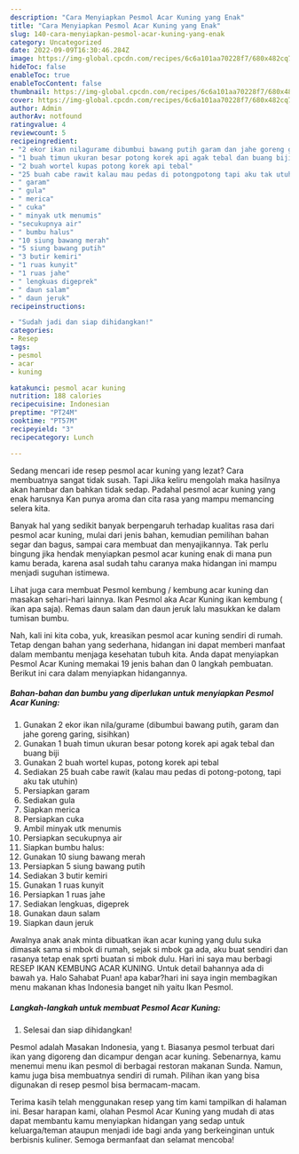 ```yaml
---
description: "Cara Menyiapkan Pesmol Acar Kuning yang Enak"
title: "Cara Menyiapkan Pesmol Acar Kuning yang Enak"
slug: 140-cara-menyiapkan-pesmol-acar-kuning-yang-enak
category: Uncategorized
date: 2022-09-09T16:30:46.284Z
image: https://img-global.cpcdn.com/recipes/6c6a101aa70228f7/680x482cq70/pesmol-acar-kuning-foto-resep-utama.jpg
hideToc: false
enableToc: true
enableTocContent: false
thumbnail: https://img-global.cpcdn.com/recipes/6c6a101aa70228f7/680x482cq70/pesmol-acar-kuning-foto-resep-utama.jpg
cover: https://img-global.cpcdn.com/recipes/6c6a101aa70228f7/680x482cq70/pesmol-acar-kuning-foto-resep-utama.jpg
author: Admin
authorAv: notfound
ratingvalue: 4
reviewcount: 5
recipeingredient:
- "2 ekor ikan nilagurame dibumbui bawang putih garam dan jahe goreng garing sisihkan"
- "1 buah timun ukuran besar potong korek api agak tebal dan buang biji"
- "2 buah wortel kupas potong korek api tebal"
- "25 buah cabe rawit kalau mau pedas di potongpotong tapi aku tak utuhin"
- " garam"
- " gula"
- " merica"
- " cuka"
- " minyak utk menumis"
- "secukupnya air"
- " bumbu halus"
- "10 siung bawang merah"
- "5 siung bawang putih"
- "3 butir kemiri"
- "1 ruas kunyit"
- "1 ruas jahe"
- " lengkuas digeprek"
- " daun salam"
- " daun jeruk"
recipeinstructions:

- "Sudah jadi dan siap dihidangkan!"
categories:
- Resep
tags:
- pesmol
- acar
- kuning

katakunci: pesmol acar kuning 
nutrition: 188 calories
recipecuisine: Indonesian
preptime: "PT24M"
cooktime: "PT57M"
recipeyield: "3"
recipecategory: Lunch

---
```



Sedang mencari ide resep pesmol acar kuning yang lezat? Cara membuatnya sangat tidak susah. Tapi Jika keliru mengolah maka hasilnya akan hambar dan bahkan tidak sedap. Padahal pesmol acar kuning yang enak harusnya Kan punya aroma dan cita rasa yang mampu memancing selera kita.


Banyak hal yang sedikit banyak berpengaruh terhadap kualitas rasa dari pesmol acar kuning, mulai dari jenis bahan, kemudian pemilihan bahan segar dan bagus, sampai cara membuat dan menyajikannya. Tak perlu bingung jika hendak menyiapkan pesmol acar kuning enak di mana pun kamu berada, karena asal sudah tahu caranya maka hidangan ini mampu menjadi suguhan istimewa.

Lihat juga cara membuat Pesmol kembung / kembung acar kuning dan masakan sehari-hari lainnya. Ikan Pesmol aka Acar Kuning ikan kembung ( ikan apa saja). Remas daun salam dan daun jeruk lalu masukkan ke dalam tumisan bumbu.


Nah, kali ini kita coba, yuk, kreasikan pesmol acar kuning sendiri di rumah. Tetap dengan bahan yang sederhana, hidangan ini dapat memberi manfaat dalam membantu menjaga kesehatan tubuh kita. Anda dapat menyiapkan Pesmol Acar Kuning memakai 19 jenis bahan dan 0 langkah pembuatan. Berikut ini cara dalam menyiapkan hidangannya.

<!--inarticleads1-->

##### Bahan-bahan dan bumbu yang diperlukan untuk menyiapkan Pesmol Acar Kuning:

1. Gunakan 2 ekor ikan nila/gurame (dibumbui bawang putih, garam dan jahe goreng garing, sisihkan)
1. Gunakan 1 buah timun ukuran besar potong korek api agak tebal dan buang biji
1. Gunakan 2 buah wortel kupas, potong korek api tebal
1. Sediakan 25 buah cabe rawit (kalau mau pedas di potong-potong, tapi aku tak utuhin)
1. Persiapkan  garam
1. Sediakan  gula
1. Siapkan  merica
1. Persiapkan  cuka
1. Ambil  minyak utk menumis
1. Persiapkan secukupnya air
1. Siapkan  bumbu halus:
1. Gunakan 10 siung bawang merah
1. Persiapkan 5 siung bawang putih
1. Sediakan 3 butir kemiri
1. Gunakan 1 ruas kunyit
1. Persiapkan 1 ruas jahe
1. Sediakan  lengkuas, digeprek
1. Gunakan  daun salam
1. Siapkan  daun jeruk


Awalnya anak anak minta dibuatkan ikan acar kuning yang dulu suka dimasak sama si mbok di rumah, sejak si mbok ga ada, aku buat sendiri dan rasanya tetap enak sprti buatan si mbok dulu. Hari ini saya mau berbagi RESEP IKAN KEMBUNG ACAR KUNING. Untuk detail bahannya ada di bawah ya. Halo Sahabat Puan! apa kabar?hari ini saya ingin membagikan menu makanan khas Indonesia banget nih yaitu Ikan Pesmol. 

<!--inarticleads2-->

##### Langkah-langkah untuk membuat Pesmol Acar Kuning:


1. Selesai dan siap dihidangkan!

Pesmol adalah Masakan Indonesia, yang t. Biasanya pesmol terbuat dari ikan yang digoreng dan dicampur dengan acar kuning. Sebenarnya, kamu menemui menu ikan pesmol di berbagai restoran makanan Sunda. Namun, kamu juga bisa membuatnya sendiri di rumah. Pilihan ikan yang bisa digunakan di resep pesmol bisa bermacam-macam. 

Terima kasih telah menggunakan resep yang tim kami tampilkan di halaman ini. Besar harapan kami, olahan Pesmol Acar Kuning yang mudah di atas dapat membantu kamu menyiapkan hidangan yang sedap untuk keluarga/teman ataupun menjadi ide bagi anda yang berkeinginan untuk berbisnis kuliner. Semoga bermanfaat dan selamat mencoba!
